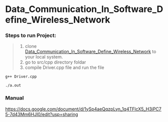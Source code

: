 # Data_Communication_In_Software_Define_Wireless_Network
### Steps to run Project:
>1. clone [Data_Communication_In_Software_Define_Wireless_Network](https://github.com/prakashupes/Data_Communication_In_Software_Define_Wireless_Network.git) to your local system.
>2. go to src/cpp directory foldar
>3. compile Driver.cpp file and run the file 
```
g++ Driver.cpp
```
```
./a.out
```
### Manual
https://docs.google.com/document/d/1ySp4aeQqzpLyn_1q4TFlcX5_H3jPC75-7d43Mm6HJI0/edit?usp=sharing

